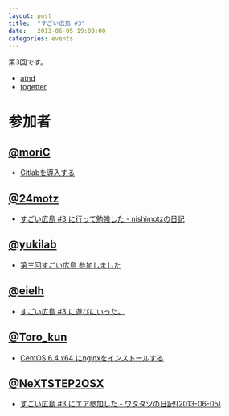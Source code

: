 ```yaml
---
layout: post
title:  "すごい広島 #3"
date:   2013-06-05 19:00:00
categories: events
---
```


第3回です。

* [atnd](http://atnd.org/events/40132)
* [togetter](http://togetter.com/li/514216)

<!-- 概要 -->

# 参加者

## [@moriC](https://twitter.com/CentBoss)

* [Gitlabを導入する](http://blog.mori-theta.net/?p=67)

## [@24motz](https://twitter.com/24motz)

* [すごい広島 #3 に行って勉強した - nishimotzの日記](http://d.nishimotz.com/archives/1494)

## [@yukilab](https://twitter.com/yukilab)

* [第三回すごい広島 参加しました](http://yukilab3.blog.fc2.com/blog-entry-20.html)

## [@eielh](https://twitter.com/eielh)

* [すごい広島 #3 に遊びにいった。](http://eielh-life.tumblr.com/post/52212876105/3)

## [@Toro_kun](https://twitter.com/Toro_kun)

* [CentOS 6.4 x64 にnginxをインストールする](http://106n.net/toro/blog/?p=921)

## [@NeXTSTEP2OSX](https://twitter.com/NeXTSTEP2OSX)

* [すごい広島 #3 にエア参加した - ワタタツの日記!(2013-06-05)](http://kita.dyndns.org/diary/?date=20130605#p01)

